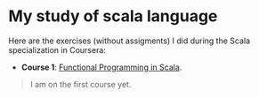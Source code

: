 # My study of scala language

Here are the exercises (without assigments) I did during the Scala
specialization in Coursera:

* **Course 1**: [Functional Programming in Scala](https://www.coursera.org/learn/progfun1).

> I am on the first course yet.
